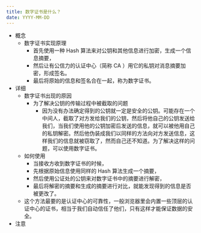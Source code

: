 ```yaml
---
title: 数字证书是什么？
date: YYYY-MM-DD
---
```

- 概念
  - 数字证书实现原理
    - 首先使用一种 Hash 算法来对公钥和其他信息进行加密，生成一个信息摘要，
    - 然后让有公信力的认证中心（简称 CA ）用它的私钥对消息摘要加密，形成签名。
    - 最后将原始的信息和签名合在一起，称为数字证书。
- 详细
  - 数字证书出现的原因
    - 为了解决公钥的传输过程中被截取的问题
      - 因为没有办法确定得到的公钥就一定是安全的公钥。可能存在一个中间人，截取了对方发给我们的公钥，然后将他自己的公钥发送给我们，当我们使用他的公钥加密后发送的信息，就可以被他用自己的私钥解密。然后他伪装成我们以同样的方法向对方发送信息，这样我们的信息就被窃取了，然而自己还不知道。为了解决这样的问题，可以使用数字证书。
  - 如何使用
    - 当接收方收到数字证书的时候，
    - 先根据原始信息使用同样的 Hash 算法生成一个摘要，
    - 然后使用公证处的公钥来对数字证书中的摘要进行解密，
    - 最后将解密的摘要和生成的摘要进行对比，就能发现得到的信息是否被更改了。
  - 这个方法最要的是认证中心的可靠性，一般浏览器里会内置一些顶层的认证中心的证书，相当于我们自动信任了他们，只有这样才能保证数据的安全。
- 注意